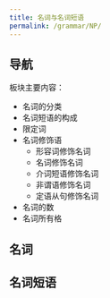 ```yaml
---
title: 名词与名词短语
permalink: /grammar/NP/
---
```


## 导航

板块主要内容：
- 名词的分类
- 名词短语的构成
- 限定词
- 名词修饰语
  - 形容词修饰名词
  - 名词修饰名词
  - 介词短语修饰名词
  - 非谓语修饰名词
  - 定语从句修饰名词
- 名词的数
- 名词所有格

## 名词

## 名词短语
